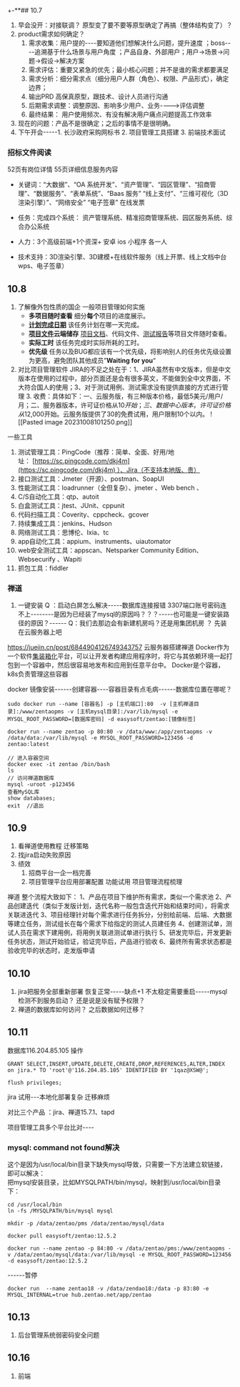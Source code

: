 +-**## 10.7
1. 早会没开：对接联调？ 原型变了要不要等原型确定了再搞（整体结构变了）？
2. product需求如何确定？
	1. 需求收集：用户提的----要知道他们想解决什么问题，提升速度 ；boss----追溯基于什么场景与用户角度 ；产品自身、外部用户；用户->场景->问题->假设->解决方案
	2. 需求评估：重要又紧急的优先；最小核心问题；并不是谁的需求都要满足
	3. 需求分析：细分需求点（细分用户人群（角色）、权限、产品形式），确定边界；
	4. 输出PRD 高保真原型，跟技术、设计人员进行沟通
	5. 后期需求调整：调整原因、影响多少用户、业务---->评估调整
	6. 最终结果： 用户使用频次、有没有解决用户痛点问题提高工作效率
3. 现在的问题：产品不是很确定；之后的事情不是很明确。
4. 下午开会-----1. 长沙政府采购网标书  2. 项目管理工具搭建   3. 前端技术面试

### 招标文件阅读
52页有岗位详情  55页详细信息服务内容
- 关键词：“大数据”、“OA 系统开发”、“资产管理”、“园区管理”、“招商管理”、“数据服务”、“表单系统”、“Baas 服务”
“线上支付”、“三维可视化（3D渲染引擎）”、“网络安全” “电子签章”  在线发票

- 任务：完成四个系统： 资产管理系统、精准招商管理系统、园区服务系统、综合办公系统
- 人力：3个高级前端+1个资深+ 安卓 ios 小程序 各一人
- 技术支持：3D渲染引擎、3D建模+在线软件服务（线上开票、线上文档中台wps、电子签章）

## 10.8
1. 了解像外包性质的国企 一般项目管理如何实施
	- **多项目随时查看** 细分**每个**项目的进度展示。
	- **[计划完成日期](https://www.zhihu.com/search?q=%E8%AE%A1%E5%88%92%E5%AE%8C%E6%88%90%E6%97%A5%E6%9C%9F&search_source=Entity&hybrid_search_source=Entity&hybrid_search_extra=%7B%22sourceType%22%3A%22answer%22%2C%22sourceId%22%3A%222940820284%22%7D)** 该任务计划在哪一天完成。
	- **[项目文件](https://www.zhihu.com/search?q=%E9%A1%B9%E7%9B%AE%E6%96%87%E4%BB%B6&search_source=Entity&hybrid_search_source=Entity&hybrid_search_extra=%7B%22sourceType%22%3A%22answer%22%2C%22sourceId%22%3A%222940820284%22%7D)云端储存** [项目文档](https://www.zhihu.com/search?q=%E9%A1%B9%E7%9B%AE%E6%96%87%E6%A1%A3&search_source=Entity&hybrid_search_source=Entity&hybrid_search_extra=%7B%22sourceType%22%3A%22answer%22%2C%22sourceId%22%3A%222940820284%22%7D)、代码文件、[测试报告](https://www.zhihu.com/search?q=%E6%B5%8B%E8%AF%95%E6%8A%A5%E5%91%8A&search_source=Entity&hybrid_search_source=Entity&hybrid_search_extra=%7B%22sourceType%22%3A%22answer%22%2C%22sourceId%22%3A%222940820284%22%7D)等项目文件随时查看。
	- **实际工时** 该任务完成时实际所耗的工时。
	- **优先级** 任务以及BUG都应该有一个优先级，将影响别人的任务优先级设置为更高，避免团队其他成员”**Waiting for you**“
1. 对比项目管理软件
	JIRA的不足之处在于：1、JIRA虽然有中文版本，但是中文版本在使用的过程中，部分页面还是会有很多英文，不能做到全中文界面，不大符合国人的使用；3、对于测试用例、测试需求没有提供直接的方式进行管理    3. 收费：具体如下：一、云服务版，有三种版本价格，最低5美元/用户/月；二、服务器版本，许可证价格从$10开始；三、数据中心版本，许可证价格从$12,000开始。云服务版提供了30的免费试用，用户限制10个以内。
![[Pasted image 20231008101250.png]]



一些工具
1. 测试管理工具：PingCode（推荐：简单、全面、好用/地址： [https://sc.pingcode.com/dkj4m](https://sc.pingcode.com/dkj4m) ）、Jira（不支持本地版、贵）
2. 接口测试工具：Jmeter（开源）、postman、SoapUI
3. 性能测试工具：loadrunner（全但复杂）、jmeter 、Web bench 、
4. C/S自动化工具：qtp、autoit
5. 白盒测试工具：jtest、JUnit、cppunit
6. 代码扫描工具：Coverity、cppcheck、gcover
7. 持续集成工具：jenkins、Hudson
8. 网络测试工具：思博伦、Ixia、tc
9. app自动化工具：appium、instruments、uiautomator
10. web安全测试工具：appscan、Netsparker Community Edition、Websecurify 、Wapiti
11. 抓包工具：fiddler

### 禅道
1. 一键安装 Q ：启动白屏怎么解决-----数据库连接报错  3307端口账号密码连不上--------是因为已经装了mysql的原因吗？？？-----也可能是一键安装路径的原因？------
Q：我们去那边会有新建机房吗？还是用集团机房 ？ 先装在云服务器上吧 


https://juejin.cn/post/6844904126749343757 云服务器搭建禅道
Docker作为一个软件[集装箱化](https://www.zhihu.com/search?q=%E9%9B%86%E8%A3%85%E7%AE%B1%E5%8C%96&search_source=Entity&hybrid_search_source=Entity&hybrid_search_extra=%7B%22sourceType%22%3A%22answer%22%2C%22sourceId%22%3A2380144306%7D)平台，可以让开发者构建应用程序时，将它与其依赖环境一起打包到一个容器中，然后很容易地发布和应用到任意平台中。
Docker是个容器，k8s负责管理这些容器

docker 镜像安装------创建容器----容器目录有点毛病------数据库位置在哪呢？
```
sudo docker run --name [容器名] -p [主机端口]:80  -v [主机禅道目录]:/www/zentaopms -v [主机mysql目录]:/var/lib/mysql -e MYSQL_ROOT_PASSWORD=[数据库密码] -d easysoft/zentao:[镜像标签]

docker run --name zentao -p 80:80 -v /data/www:/app/zentaopms -v /data/data:/var/lib/mysql -e MYSQL_ROOT_PASSWORD=123456 -d zentao:latest

// 进入容器空间
docker exec -it zentao /bin/bash
ls
// 访问禅道数据库
mysql -uroot -p123456
查看MySQL库
show databases;
exit  //退出
```

## 10.9
1. 看禅道使用教程   迁移策略
2. 找jira启动失败原因
3. 绩效
	1. 招商平台一企一档完善
	2. 项目管理平台应用部署配置  功能试用  项目管理流程梳理


禅道 整个流程大致如下：
1、产品在项目下维护所有需求，类似一个需求池
2、产品创建迭代（类似于发版计划，迭代名称一般包含迭代开始和结束时间），将需求关联进迭代
3、项目经理针对每个需求进行任务拆分，分别给前端、后端、大数据等建立任务，测试组长在每个需求下给指定的测试人员建任务
4、创建测试单，测试人员在需求下建用例，将用例关联进测试单进行执行
5、研发完毕后，开发更新任务状态，测试开始验证，验证完毕后，产品进行验收
6、最终所有需求状态都是验收完毕的状态时，走发版申请


## 10.10
1. jira把服务全部重新部署 恢复正常-----缺点+1 不太稳定需要重启-----mysql 检测不到服务启动？ 还是说是没有赋予权限？
2. 禅道的数据库如何访问？  之后数据如何迁移？

## 10.11 
数据库116.204.85.105 操作
```
GRANT SELECT,INSERT,UPDATE,DELETE,CREATE,DROP,REFERENCES,ALTER,INDEX on jira.* TO 'root'@'116.204.85.105' IDENTIFIED BY '1qaz@XSW@';

flush privileges;
```
jira 试用---本地化部署复杂 迁移麻烦

对比三个产品 ：jira、禅道15.7.1、tapd

项目管理工具多个平台比对----

### mysql: command not found解决
这个是因为/usr/local/bin目录下缺失mysql导致，只需要一下方法建立软链接，即可以解决：  
把mysql安装目录，比如MYSQLPATH/bin/mysql，映射到/usr/local/bin目录下： 
```
cd /usr/local/bin  
ln -fs /MYSQLPATH/bin/mysql mysql
```

```
mkdir -p /data/zentao/pms /data/zentao/mysql/data

docker pull easysoft/zentao:12.5.2

docker run --name zentao -p 84:80 -v /data/zentao/pms:/www/zentaopms -v /data/zentao/mysql/data:/var/lib/mysql -e MYSQL_ROOT_PASSWORD=123456 -d easysoft/zentao:12.5.2
```


------暂停
```shell
docker run  --name zentao18 -v /data/zendao18:/data -p 83:80 -e MYSQL_INTERNAL=true hub.zentao.net/app/zentao
```

## 10.13
1. 后台管理系统弱密码安全问题


## 10.16
1. 前端